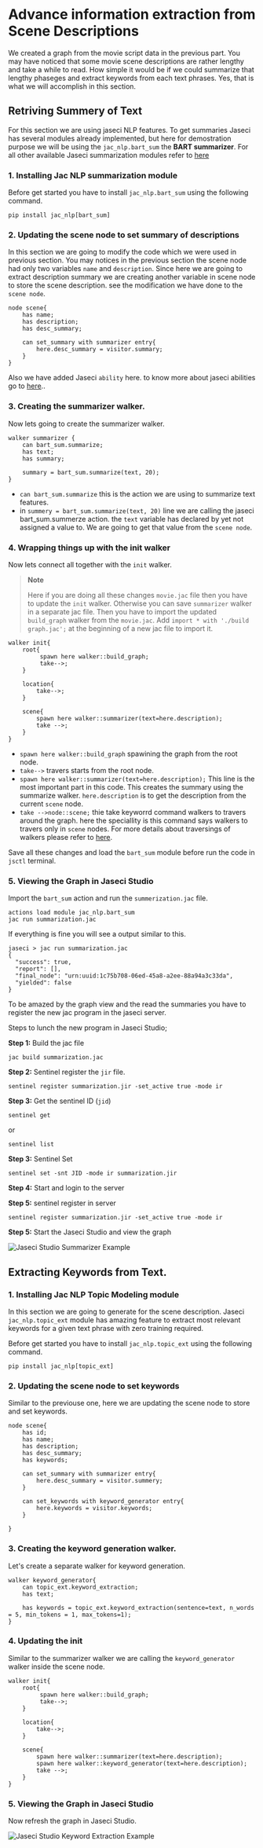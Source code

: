 # Advance information extraction from Scene Descriptions

We created a graph from the movie script data in the previous part. You may have noticed that some movie scene descriptions are rather lengthy and take a while to read. How simple it would be if we could summarize that lengthy phaseges and extract keywords from each text phrases. Yes, that is what we will accomplish in this section.

## Retriving Summery of Text

For this section we are using jaseci NLP features. To get summaries Jaseci has several modules already implemented, but here for demostration purpose we will be using the `jac_nlp.bart_sum` the **BART summarizer**. For all other available Jaseci summarization modules refer to [here](../../category/summerization-models)

### 1. Installing Jac NLP summarization module

Before get started you have to install `jac_nlp.bart_sum` using the following command.

```
pip install jac_nlp[bart_sum]
```

### 2. Updating the scene node to set summary of descriptions

In this section we are going to modify the code which we were used in previous section. You may notices in the previous section the scene node had only two variables `name` and `description`. Since here we are going to extract description summary we are creating another variable in scene node to store the scene description. see the modification we have done to the `scene node`.

```jac
node scene{
    has name;
    has description;
    has desc_summary;

    can set_summary with summarizer entry{
        here.desc_summary = visitor.summary;
    }
}
```

Also we have added Jaseci `ability` here. to know more about jaseci abilities go to [here](../../docs/development/abstractions/abilities)..


### 3. Creating the summarizer walker.

Now lets going to create the summarizer walker.

```jac
walker summarizer {
    can bart_sum.summarize;
    has text;
    has summary;

    summary = bart_sum.summarize(text, 20);
}
```

- `can bart_sum.summarize` this is the action we are using to summarize text features.
-  in `summery = bart_sum.summarize(text, 20)` line we are calling the jaseci bart_sum.summerze action. the `text` variable has declared by yet not assigned a value to. We are going to get that value from the `scene node`.


### 4. Wrapping things up with the init walker

Now lets connect all together with the `init` walker.

> **Note**
>
> Here if you are doing all these changes `movie.jac` file then you have to update the `init` walker. Otherwise you can save `summarizer` walker in a separate jac file. Then you have to import the updated `build_graph` walker from the `movie.jac`. Add `import * with './build graph.jac';` at the beginning of a new jac file to import it.
>
>


```jac
walker init{
    root{
         spawn here walker::build_graph;
         take-->;
    }

    location{
        take-->;
    }

    scene{
        spawn here walker::summarizer(text=here.description);
        take -->;
    }
}

```

- `spawn here walker::build_graph` spawining the graph from the root node.
- `take-->` travers starts from the root node.
- `spawn here walker::summarizer(text=here.description);` This line is the most important part in this code. This creates the summary using the summarize walker. `here.description` is to get the description from the current `scene` node.
- `take -->node::scene;` thie take keyworrd command walkers to travers around the graph. here the speciallity is this command says walkers to travers only in `scene` nodes. For more details about traversings of walkers please refer to [here](../../docs/development/abstractions/walkers).


Save all these changes and load the `bart_sum` module before run the code in `jsctl` terminal.

### 5. Viewing the Graph in Jaseci Studio

Import the `bart_sum` action and run the `summerization.jac` file.

```
actions load module jac_nlp.bart_sum
jac run summarization.jac
```
If everything is fine you will see a output similar to this.

```
jaseci > jac run summarization.jac
{
  "success": true,
  "report": [],
  "final_node": "urn:uuid:1c75b708-06ed-45a8-a2ee-88a94a3c33da",
  "yielded": false
}
```

To be amazed by the graph view and the read the summaries you have to register the new jac program in the jaseci server.

Steps to lunch the new program in Jaseci Studio;

**Step 1:** Build the jac file
```
jac build summarization.jac
```

**Step 2:** Sentinel register the `jir`   file.
```
sentinel register summarization.jir -set_active true -mode ir
```

**Step 3:** Get the sentinel ID (`jid`)

```
sentinel get
```

or

```
sentinel list
```

**Step 3:** Sentinel Set

```
sentinel set -snt JID -mode ir summarization.jir
```

**Step 4:** Start and login to the server

**Step 5:** sentinel register in server
```
sentinel register summarization.jir -set_active true -mode ir
```

**Step 5:** Start the Jaseci Studio and view the graph

![Jaseci Studio Summarizer Example]("./../img/summerizer_example.png)

## Extracting Keywords from Text.

### 1. Installing Jac NLP Topic Modeling module

In this section we are going to generate for the scene description. Jaseci `jac_nlp.topic_ext` module has amazing feature to extract most relevant keywords for a given text phrase with zero training required.

Before get started you have to install `jac_nlp.topic_ext` using the following command.

```
pip install jac_nlp[topic_ext]
```

### 2. Updating the scene node to set keywords

Similar to the previouse one, here we are updating the scene node to store and set keywords.


```jac
node scene{
    has id;
    has name;
    has description;
    has desc_summary;
    has keywords;

    can set_summary with summarizer entry{
        here.desc_summary = visitor.summery;
    }

    can set_keywords with keyword_generator entry{
        here.keywords = visitor.keywords;
    }

}
```

### 3. Creating the keyword generation walker.

Let's create a separate walker for keyword generation.

```jac
walker keyword_generator{
    can topic_ext.keyword_extraction;
    has text;

    has keywords = topic_ext.keyword_extraction(sentence=text, n_words = 5, min_tokens = 1, max_tokens=1);
}
```

### 4. Updating the init

Similar to the summarizer walker we are calling the `keyword_generator` walker inside the scene node.

```jac
walker init{
    root{
         spawn here walker::build_graph;
         take-->;
    }

    location{
        take-->;
    }

    scene{
        spawn here walker::summarizer(text=here.description);
        spawn here walker::keyword_generator(text=here.description);
        take -->;
    }
}
```

### 5. Viewing the Graph in Jaseci Studio

Now refresh the graph in Jaseci Studio.

![Jaseci Studio Keyword Extraction Example]("./../img/keyword_example.png)